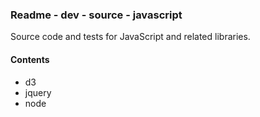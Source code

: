 ### Readme - dev - source - javascript

Source code and tests for JavaScript and related libraries.

#### Contents
* d3
* jquery
* node
